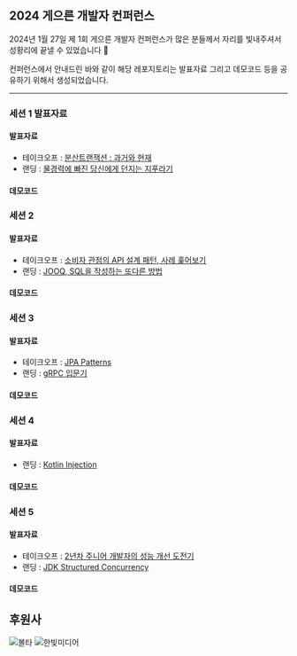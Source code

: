 ## 2024 게으른 개발자 컨퍼런스 

2024년 1월 27일 제 1회 게으른 개발자 컨퍼런스가 많은 분들께서 자리를 빛내주셔서 성황리에 끝낼 수 있었습니다 🙌

컨퍼런스에서 안내드린 바와 같이 해당 레포지토리는 발표자료 그리고 데모코드 등을 공유하기 위해서 생성되었습니다.

---
 
### 세션 1 발표자료
#### 발표자료
+ 테이크오프 : [분산트랜잭션 : 과거와 현재](/presentation/lazydev_테이크오프_세션1_분산트랜잭션%20과거와%20현재.pdf)
+ 랜딩 : [물경력에 빠진 당신에게 던지는 지푸라기](/presentation/lazydev_랜딩_세션1_물경력에%20빠진%20당신에게%20던지는%20지푸라기.pdf)

#### 데모코드

### 세션 2
#### 발표자료
+ 테이크오프 : [소비자 관점의 API 설계 패턴, 사례 훑어보기](/presentation/lazydev_테이크오프_세션2_소비자%20관점의%20API%20설계%20패턴,%20사례%20훑어보기.pdf)
+ 랜딩 : [JOOQ, SQL을 작성하는 또다른 방법](/presentation/lazydev_랜딩_세션2_jOOQ,%20SQL을%20작성하는%20또다른%20방법.pdf)

#### 데모코드

### 세션 3
#### 발표자료

+ 테이크오프 : [JPA Patterns](/presentation/lazydev_테이크오프_세션3_JPA%20Patterns.pdf)
+ 랜딩 : [gRPC 입문기](/presentation/lazydev_랜딩_세션3_gRPC%20입문기.pdf)

#### 데모코드

### 세션 4 
#### 발표자료

+ 랜딩 : [Kotlin Injection](/presentation/lazydev_랜딩_세션4_Kotlin%20Injection.pdf)

#### 데모코드

### 세션 5

#### 발표자료
+ 테이크오프 : [2년차 주니어 개발자의 성능 개선 도전기](/presentation/lazydev_테이크오프_세션5_2년차%20주니어%20개발자의%20성능%20개선%20도전기.pdf)
+ 랜딩 : [JDK Structured Concurrency](/presentation/lazydev_랜딩_세션5_JDK%20Structured%20Concurrency.pdf)

#### 데모코드

## 후원사

![볼타](https://github.com/lazyconf-dev/2024-lazydevconf/assets/22961251/c7787fae-9954-4089-8378-793466777dd8)
![한빛미디어](https://github.com/lazyconf-dev/2024-lazydevconf/assets/22961251/e061e737-c828-408b-873d-d464f7fa6fa7)
